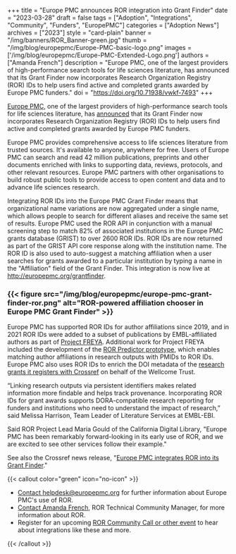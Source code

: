 +++ 
title = "Europe PMC announces ROR integration into Grant Finder" 
date = "2023-03-28" 
draft = false 
tags = ["Adoption", "Integrations", "Community", "Funders", "EuropePMC"] 
categories = ["Adoption News"] 
archives = ["2023"]
style = "card-plain" 
banner = "/img/banners/ROR_Banner-green.jpg"
thumb = "/img/blog/europepmc/Europe-PMC-basic-logo.png" 
images = ['/img/blog/europepmc/Europe-PMC-Extended-Logo.png']
authors = ["Amanda French"] 
description = "Europe PMC, one of the largest providers of high-performance search tools for life sciences literature, has announced that its Grant Finder now incorporates Research Organization Registry (ROR) IDs to help users find active and completed grants awarded by Europe PMC funders."
doi = "https://doi.org/10.71938/vwkf-7493"
+++ 

[Europe PMC](https://europepmc.org/), one of the largest providers of high-performance search tools for life sciences literature, has [announced](http://blog.europepmc.org/2023/03/improved-affiliation-search-for-grants.html) that its Grant Finder now incorporates Research Organization Registry (ROR) IDs to help users find active and completed grants awarded by Europe PMC funders.

Europe PMC provides comprehensive access to life sciences literature from trusted sources. It's available to anyone, anywhere for free. Users of Europe PMC can search and read 42 million publications, preprints and other documents enriched with links to supporting data, reviews, protocols, and other relevant resources. Europe PMC partners with other organisations to build robust public tools to provide access to open content and data and to advance life sciences research. 

Integrating ROR IDs into the Europe PMC Grant Finder means that organizational name variations are now aggregated under a single name, which allows people to search for different aliases and receive the same set of results. Europe PMC used the ROR API in conjunction with a manual screening step to match 82% of associated institutions in the Europe PMC grants database (GRIST) to over 2600 ROR IDs. ROR IDs are now returned as part of the GRIST API core response along with the institution name. The ROR ID is also used to auto-suggest a matching affiliation when a user searches for grants awarded to a particular institution by typing a name in the "Affiliation" field of the Grant Finder. This integration is now live at http://europepmc.org/grantfinder.

### {{< figure src="/img/blog/europepmc/europe-pmc-grant-finder-ror.png" alt="ROR-powered affiliation chooser in Europe PMC Grant Finder" >}} 

Europe PMC has supported ROR IDs for author affiliations since 2019, and in 2021 ROR IDs were added to a subset of publications by EMBL-affiliated authors as part of [Project FREYA](https://www.project-freya.eu/Plone/en). Additional work for Project FREYA included the development of the [ROR Predictor prototype](https://gitlab.ebi.ac.uk/literature-services/public-projects/ROR-proto-EMBL), which enables matching author affiliations in research outputs with PMIDs to ROR IDs. Europe PMC also uses ROR IDs to enrich the DOI metadata of the [research grants it registers with Crossref](https://www.crossref.org/community/grants/) on behalf of the Wellcome Trust. 

“Linking research outputs via persistent identifiers makes related information more findable and helps track provenance. Incorporating ROR IDs for grant awards supports DORA-compatible research reporting for funders and institutions who need to understand the impact of research,” said Melissa Harrison, Team Leader of Literature Services at EMBL-EBI.

Said ROR Project Lead Maria Gould of the California Digital Library, "Europe PMC has been remarkably forward-looking in its early use of ROR, and we are excited to see other services follow their example."

See also the Crossref news release, "[Europe PMC integrates ROR into its Grant Finder](https://www.eurekalert.org/news-releases/984137)." 


{{< callout color="green" icon="no-icon" >}} 

- [Contact helpdesk@europepmc.org](helpdesk@europepmc.org) for further information about Europe PMC's use of ROR.
- [Contact Amanda French](mailto:community@ror.org), ROR Technical Community Manager, for more information about ROR.
- Register for an upcoming [ROR Community Call or other event](/events) to hear about integrations like these and more.

{{< /callout >}} 
